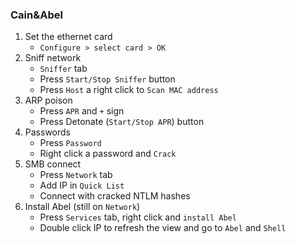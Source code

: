 ### Cain&Abel
1. Set the ethernet card
   * `Configure > select card > OK`
2. Sniff network
   * `Sniffer` tab
   * Press `Start/Stop Sniffer` button
   * Press `Host` a right click to `Scan MAC address`
3. ARP poison
   * Press `APR` and `+` sign
   * Press Detonate (`Start/Stop APR`) button
4. Passwords
   * Press `Password`
   * Right click a password and `Crack`
5. SMB connect
   * Press `Network` tab
   * Add IP in `Quick List`
   * Connect with cracked NTLM hashes
6. Install Abel (still on `Network`)
   * Press `Services` tab, right click and `install Abel`
   * Double click IP to refresh the view and go to `Abel` and `Shell`
